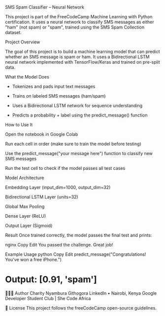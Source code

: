 SMS Spam Classifier – Neural Network

This project is part of the FreeCodeCamp Machine Learning with Python certification. It uses a neural network to classify SMS messages as either "ham" (not spam) or "spam", trained using the SMS Spam Collection dataset.



Project Overview

The goal of this project is to build a machine learning model that can predict whether an SMS message is spam or ham. It uses a Bidirectional LSTM neural network implemented with TensorFlow/Keras and trained on pre-split data.



What the Model Does

- Tokenizes and pads input text messages

- Trains on labeled SMS messages (ham/spam)

- Uses a Bidirectional LSTM network for sequence understanding

- Predicts a probability + label using the predict_message() function



How to Use It

Open the notebook in Google Colab

Run each cell in order (make sure to train the model before testing)

Use the predict_message("your message here") function to classify new SMS messages

Run the test cell to check if the model passes all test cases



Model Architecture

Embedding Layer (input_dim=1000, output_dim=32)

Bidirectional LSTM Layer (units=32)

Global Max Pooling

Dense Layer (ReLU)

Output Layer (Sigmoid)

Result
Once trained correctly, the model passes the final test and prints:

nginx
Copy
Edit
You passed the challenge. Great job!

Example Usage
python
Copy
Edit
predict_message("Congratulations! You've won a free iPhone.")
# Output: [0.91, 'spam']
👩🏽‍💻 Author
Charity Nyambura Githogora
LinkedIn • Nairobi, Kenya
Google Developer Student Club | She Code Africa

📜 License
This project follows the freeCodeCamp open-source guidelines.

